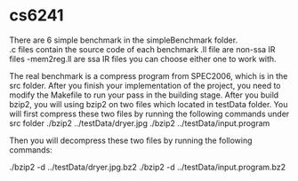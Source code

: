 # cs6241
There are 6 simple benchmark in the simpleBenchmark folder.\
.c files contain the source code of each benchmark
.ll file are non-ssa IR files
-mem2reg.ll are ssa IR files
you can choose either one to work with.

The real benchmark is a compress program from SPEC2006, which is in the src folder.
After you finish your implementation of the project, you need to modify the Makefile to run your pass in the building stage. 
After you build bzip2, you will using bzip2 on two files which located in testData folder.
You will first compress these two files by running the following commands under src folder
./bzip2 ../testData/dryer.jpg
./bzip2 ../testData/input.program

Then you will decompress these two files by running the following commands:

./bzip2 -d ../testData/dryer.jpg.bz2
./bzip2 -d ../testData/input.program.bz2 


